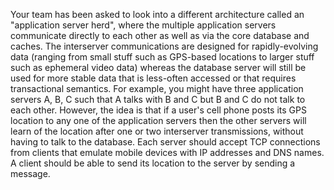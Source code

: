 Your team has been asked to look into a different architecture called an "application server herd", where the multiple application servers communicate directly to each other as well as via the core database and caches. The interserver communications are designed for rapidly-evolving data (ranging from small stuff such as GPS-based locations to larger stuff such as ephemeral video data) whereas the database server will still be used for more stable data that is less-often accessed or that requires transactional semantics. For example, you might have three application servers A, B, C such that A talks with B and C but B and C do not talk to each other. However, the idea is that if a user's cell phone posts its GPS location to any one of the application servers then the other servers will learn of the location after one or two interserver transmissions, without having to talk to the database. Each server should accept TCP connections from clients that emulate mobile devices with IP addresses and DNS names. A client should be able to send its location to the server by sending a message.